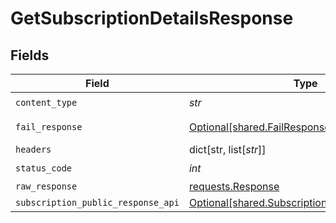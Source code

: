 # GetSubscriptionDetailsResponse


## Fields

| Field                                                                                                  | Type                                                                                                   | Required                                                                                               | Description                                                                                            |
| ------------------------------------------------------------------------------------------------------ | ------------------------------------------------------------------------------------------------------ | ------------------------------------------------------------------------------------------------------ | ------------------------------------------------------------------------------------------------------ |
| `content_type`                                                                                         | *str*                                                                                                  | :heavy_check_mark:                                                                                     | N/A                                                                                                    |
| `fail_response`                                                                                        | [Optional[shared.FailResponse]](../../models/shared/failresponse.md)                                   | :heavy_minus_sign:                                                                                     | Bad Request                                                                                            |
| `headers`                                                                                              | dict[str, list[*str*]]                                                                                 | :heavy_minus_sign:                                                                                     | N/A                                                                                                    |
| `status_code`                                                                                          | *int*                                                                                                  | :heavy_check_mark:                                                                                     | N/A                                                                                                    |
| `raw_response`                                                                                         | [requests.Response](https://requests.readthedocs.io/en/latest/api/#requests.Response)                  | :heavy_minus_sign:                                                                                     | N/A                                                                                                    |
| `subscription_public_response_api`                                                                     | [Optional[shared.SubscriptionPublicResponseAPI]](../../models/shared/subscriptionpublicresponseapi.md) | :heavy_minus_sign:                                                                                     | N/A                                                                                                    |